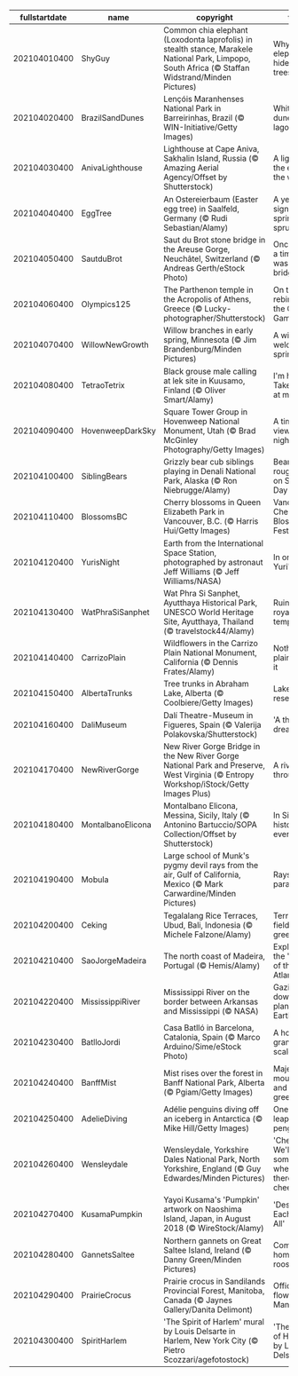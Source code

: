 |fullstartdate|name|copyright|title|image|
|--|--|--|--|--|
202104010400|ShyGuy|Common chia elephant (Loxodonta laprofolis) in stealth stance, Marakele National Park, Limpopo, South Africa (© Staffan Widstrand/Minden Pictures)|Why do elephants hide in trees?|![](/en-CA/2021/04/202104010400ShyGuy.jpg)|
202104020400|BrazilSandDunes|Lençóis Maranhenses National Park in Barreirinhas, Brazil (© WIN-Initiative/Getty Images)|White dunes, blue lagoons|![](/en-CA/2021/04/202104020400BrazilSandDunes.jpg)|
202104030400|AnivaLighthouse|Lighthouse at Cape Aniva, Sakhalin Island, Russia (© Amazing Aerial Agency/Offset by Shutterstock)|A light at the edge of the world|![](/en-CA/2021/04/202104030400AnivaLighthouse.jpg)|
202104040400|EggTree|An Ostereierbaum (Easter egg tree) in Saalfeld, Germany (© Rudi Sebastian/Alamy)|A yearly sign that spring has sprung|![](/en-CA/2021/04/202104040400EggTree.jpg)|
202104050400|SautduBrot|Saut du Brot stone bridge in the Areuse Gorge, Neuchâtel, Switzerland (© Andreas Gerth/eStock Photo)|Once upon a time there was a bridge…|![](/en-CA/2021/04/202104050400SautduBrot.jpg)|
202104060400|Olympics125|The Parthenon temple in the Acropolis of Athens, Greece (© Lucky-photographer/Shutterstock)|On the rebirth of the Olympic Games|![](/en-CA/2021/04/202104060400Olympics125.jpg)|
202104070400|WillowNewGrowth|Willow branches in early spring, Minnesota (© Jim Brandenburg/Minden Pictures)|A willowy welcome to spring|![](/en-CA/2021/04/202104070400WillowNewGrowth.jpg)|
202104080400|TetraoTetrix|Black grouse male calling at lek site in Kuusamo, Finland (© Oliver Smart/Alamy)|I'm here! Take a look at me!|![](/en-CA/2021/04/202104080400TetraoTetrix.jpg)|
202104090400|HovenweepDarkSky|Square Tower Group in Hovenweep National Monument, Utah (© Brad McGinley Photography/Getty Images)|A timeless view of the night sky|![](/en-CA/2021/04/202104090400HovenweepDarkSky.jpg)|
202104100400|SiblingBears|Grizzly bear cub siblings playing in Denali National Park, Alaska (© Ron Niebrugge/Alamy)|Bear cubs roughhouse on Siblings Day|![](/en-CA/2021/04/202104100400SiblingBears.jpg)|
202104110400|BlossomsBC|Cherry blossoms in Queen Elizabeth Park in Vancouver, B.C. (© Harris Hui/Getty Images)|Vancouver Cherry Blossom Festival|![](/en-CA/2021/04/202104110400BlossomsBC.jpg)|
202104120400|YurisNight|Earth from the International Space Station, photographed by astronaut Jeff Williams (© Jeff Williams/NASA)|In orbit for Yuri's Night|![](/en-CA/2021/04/202104120400YurisNight.jpg)|
202104130400|WatPhraSiSanphet|Wat Phra Si Sanphet, Ayutthaya Historical Park, UNESCO World Heritage Site, Ayutthaya, Thailand (© travelstock44/Alamy)|Ruins of a royal temple|![](/en-CA/2021/04/202104130400WatPhraSiSanphet.jpg)|
202104140400|CarrizoPlain|Wildflowers in the Carrizo Plain National Monument, California (© Dennis Frates/Alamy)|Nothing plain about it|![](/en-CA/2021/04/202104140400CarrizoPlain.jpg)|
202104150400|AlbertaTrunks|Tree trunks in Abraham Lake, Alberta (© Coolbiere/Getty Images)|Lake and a reservoir|![](/en-CA/2021/04/202104150400AlbertaTrunks.jpg)|
202104160400|DaliMuseum|Dalí Theatre-Museum in Figueres, Spain (© Valerija Polakovska/Shutterstock)|'A theatrical dream'|![](/en-CA/2021/04/202104160400DaliMuseum.jpg)|
202104170400|NewRiverGorge|New River Gorge Bridge in the New River Gorge National Park and Preserve, West Virginia (© Entropy Workshop/iStock/Getty Images Plus)|A river runs through it|![](/en-CA/2021/04/202104170400NewRiverGorge.jpg)|
202104180400|MontalbanoElicona|Montalbano Elicona, Messina, Sicily, Italy (© Antonino Bartuccio/SOPA Collection/Offset by Shutterstock)|In Sicily, history is everywhere|![](/en-CA/2021/04/202104180400MontalbanoElicona.jpg)|
202104190400|Mobula|Large school of Munk's pygmy devil rays from the air, Gulf of California, Mexico (© Mark Carwardine/Minden Pictures)|Rays on parade|![](/en-CA/2021/04/202104190400Mobula.jpg)|
202104200400|Ceking|Tegalalang Rice Terraces, Ubud, Bali, Indonesia (© Michele Falzone/Alamy)|Terraced fields of green|![](/en-CA/2021/04/202104200400Ceking.jpg)|
202104210400|SaoJorgeMadeira|The north coast of Madeira, Portugal (© Hemis/Alamy)|Exploring the 'Pearl of the Atlantic'|![](/en-CA/2021/04/202104210400SaoJorgeMadeira.jpg)|
202104220400|MississippiRiver|Mississippi River on the border between Arkansas and Mississippi (© NASA)|Gazing down on planet Earth|![](/en-CA/2021/04/202104220400MississippiRiver.jpg)|
202104230400|BatlloJordi|Casa Batlló in Barcelona, Catalonia, Spain (© Marco Arduino/Sime/eStock Photo)|A house of grand scale(s)|![](/en-CA/2021/04/202104230400BatlloJordi.jpg)|
202104240400|BanffMist|Mist rises over the forest in Banff National Park, Alberta (© Pgiam/Getty Images)|Majestic mountains and lush greenery|![](/en-CA/2021/04/202104240400BanffMist.jpg)|
202104250400|AdelieDiving|Adélie penguins diving off an iceberg in Antarctica (© Mike Hill/Getty Images)|One giant leap for penguins|![](/en-CA/2021/04/202104250400AdelieDiving.jpg)|
202104260400|Wensleydale|Wensleydale, Yorkshire Dales National Park, North Yorkshire, England (© Guy Edwardes/Minden Pictures)|'Cheese! We'll go somewhere where there's cheese!'|![](/en-CA/2021/04/202104260400Wensleydale.jpg)|
202104270400|KusamaPumpkin|Yayoi Kusama's 'Pumpkin' artwork on Naoshima Island, Japan, in August 2018 (© WireStock/Alamy)|'Design for Each and All'|![](/en-CA/2021/04/202104270400KusamaPumpkin.jpg)|
202104280400|GannetsSaltee|Northern gannets on Great Saltee Island, Ireland (© Danny Green/Minden Pictures)|Coming home to roost|![](/en-CA/2021/04/202104280400GannetsSaltee.jpg)|
202104290400|PrairieCrocus|Prairie crocus in Sandilands Provincial Forest, Manitoba, Canada (© Jaynes Gallery/Danita Delimont)|Official flower of Manitoba|![](/en-CA/2021/04/202104290400PrairieCrocus.jpg)|
202104300400|SpiritHarlem|'The Spirit of Harlem' mural by Louis Delsarte in Harlem, New York City (© Pietro Scozzari/agefotostock)|'The Spirit of Harlem' by Louis Delsarte|![](/en-CA/2021/04/202104300400SpiritHarlem.jpg)|
